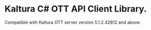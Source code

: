 # Kaltura C# OTT API Client Library.
Compatible with Kaltura OTT server version 5.1.2.42812 and above.

